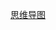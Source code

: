 [思维导图](https://thoughts.teambition.com/workspaces/65fa8a22cf0c850018df990c/docs/6600eae1bd5e020001f2bf34?scroll-to-block=6600ebbdf2cdf2003e6d4cdd)

## 
